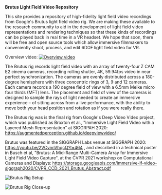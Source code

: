 **Brutus Light Field Video Repository**

This site provides a repository of high-fidelity light field video recordings from Google's Brutus light field video rig.  We are making these available to the research community to aid in the development of light field video representations and rendering techniques so that these kinds of recordings can be played back in real time in a VR headset.  We hope that soon, there will be free and open source tools which allow immersive filmmakers to conveniently shoot, process, and edit 6DOF light field video for VR.  

Overview video:
[![Overview video](https://lh3.googleusercontent.com/etYDXqpW_-vgNNKoCqJ0_noRG59pfFFeBnu65qNdmhQDZBQ9wHBCYiVwICl5jP43Gu-f5E_BNUunCkl4YKrhCWilkYvQxdkOKT7Aoucsq46WS9yWWI4f4--CxqpItjI7A7Q9umZbfz7jzgFsj3x0VhbYjWtGI92MVSxuzu89dyFVdimOKvqYDI_KFM4j4Zg0_ysSqpAxNCJteFFHpt0ubeB0YLX8H8wPcYBlSwr-5BxxV255wdK-YvYaHeqoLbY_FV_QnW9ymK8Dx8C3RWjSk3_Mm5oBk_jgEA7M_nezzTaxTAmAOgxwA2AdcxULRqvdJx_nzwwyzOPBojcH6pHKzXiUNjCoY42ut6AslCXBuIWgY6fzYyTnJIC2705nHVu66MCeDeG2KMBHlzooaV4t4iaZKNaxqWuE4eNyPYfB53Up240TdSHNlVblFHPsItwJxygK21ey0B2eJgLLFdWNlIWsasK7oPtZ6dQp9NzGMKh5XcypY6RZJ5WGiqUt-mRufUm5SyAm_4uuFX-MPgcSJHjuGddqggGO3QZ_hIltamny4KpBWELvWtTqGb6P3o4vNAL_-MN7PamlXV-gBIGeucbf_FD8cvxQx4LgpdIdzVvaJi36lenMgBlV09CYLMZo7ub7ygB8J0c14bHbof9N5IqLx5BMyyk_kGX_8OnrP2gltNVc4U0H59g9wNVNQ0Vn5pWqw_z16jSak6U5NUPfTjYon5lZZLWVkj7iDMAu_uPGUkdfy1Cw1nbdVW1O3N9aEwzHxpUh6h3l78eJ0Z2mj5kUCpHd0bCJO93U=w1278-h721-no?authuser=0)](https://youtu.be/g5HZwIbTY5o)

The Brutus rig records light field video with an array of twenty-four Z CAM E2 cinema cameras, recording rolling shutter, 4K, 59.94fps video in near perfect synchronization.  The cameras are evenly distributed across a 180-degree hemisphere with three concentric rings of 3, 9 and 12 cameras.  Each camera records a 190 degree field of view with a 6.5mm Meike micro four thirds (MFT) lens.  The placement and field of view of the cameras is designed to sample the rays of light needed to create an immersive experience – of sitting across from a live performance, with the ability to move both your head position and rotation as if you were really there.

The Brutus rig was is the final rig from Google's Deep Video Video project, which was published as Broxton et al., "Immersive Light Field Video with a Layered Mesh Representation" at SIGGRPAH 2020: https://augmentedperception.github.io/deepviewvideo/

Brutus was featured in the SIGGRAPH Labs venue at SIGGRAPH 2020: https://youtu.be/2VCvnnVhqcQ?t=464 , and described in a technical poster in Busch et al, "Brutus: A Mid-Range Multi-Camera Array for Immersive Light Field Video Capture", at the CVPR  2021 workshop on Computational Cameras and Displays: https://storage.googleapis.com/immersive-lf-video-siggraph2020/CVPR_CCD_2021_Brutus_Abstract.pdf


![Brutus Rig Setup](https://lh3.googleusercontent.com/pw/AL9nZEVs0tpFtPsTB9mVvbDr6cX9VSg9148CxQ_lf7FvoLoTvvKilZC7pN7wtjyY4bp94Eo_yO1PjGWhX7M8xuIrWkU5cCOz9XTJ3fpAoDQ_mc04XtjXLhXf5q5cVL5suHOaVg-sdwZyYr6U2eSeHXSzKuqNhw=w1263-h947-no?authuser=0)



![Brutus Rig Close-up](https://lh3.googleusercontent.com/pw/AL9nZEV3734rdinxt2AcW8owhm1poCh5aAeEaqCuoDljMAq23BYoYlilV0Z0hJI9aE_DPkgKTiSB5coxgE7zlmH7-lrYT4RogZKm0BZU1tRMbgl_qaXQM5o3Erwkl5QWO1xyrQ5civ6dTCJFDZkLtF1UCfbULQ=w1263-h947-no?authuser=0)

